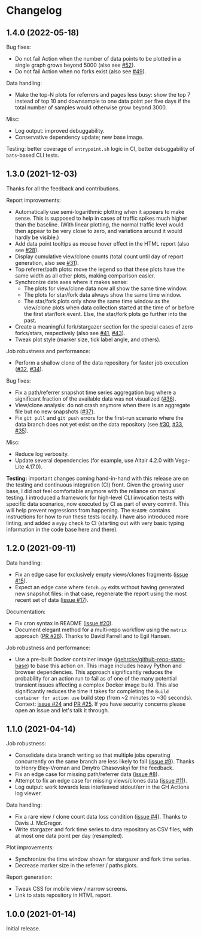 # Changelog

## 1.4.0 (2022-05-18)

Bug fixes:

* Do not fail Action when the number of data points to be plotted in a single graph grows beyond 5000  (also see [#52](https://github.com/jgehrcke/github-repo-stats/issues/52)).
* Do not fail Action when no forks exist (also see [#49](https://github.com/jgehrcke/github-repo-stats/issues/49)).

Data handling:

* Make the top-N plots for referrers and pages less busy: show the top 7 instead of top 10 and downsample to one data point per five days if the total number of samples would otherwise grow beyond 3000.

Misc:

* Log output: improved debuggability.
* Conservative dependency update; new base image.

Testing: better coverage of `entrypoint.sh` logic in CI, better debuggability of `bats`-based CLI tests.

## 1.3.0 (2021-12-03)

Thanks for all the feedback and contributions.

Report improvements:

* Automatically use semi-logarithmic plotting when it appears to make sense. This is supposed to help in cases of traffic spikes much higher than the baseline. (With linear plotting, the normal traffic level would then appear to be very close to zero, and variations around it would hardly be visible.)
* Add data point tooltips as mouse hover effect in the HTML report (also see [#28](https://github.com/jgehrcke/github-repo-stats/issues/28)).
* Display cumulative view/clone counts (total count until day of report generation, also see [#31](https://github.com/jgehrcke/github-repo-stats/issues/31)).
* Top referrer/path plots: move the legend so that these plots have the same width as all other plots, making comparison easier.
* Synchronize date axes where it makes sense:
  * The plots for view/clone data now all show the same time window.
  * The plots for star/fork data always show the same time window.
  * The star/fork plots only show the same time window as the view/clone plots when data collection started at the time of or before the first star/fork event. Else, the star/fork plots go further into the past.
* Create a meaningful fork/stargazer section for the special cases of zero forks/stars, respectively (also see [#41](https://github.com/jgehrcke/github-repo-stats/issues/41), [#43](https://github.com/jgehrcke/github-repo-stats/issues/43)).
* Tweak plot style (marker size, tick label angle, and others).

Job robustness and performance:

* Perform a shallow clone of the data repository for faster job execution ([#32](https://github.com/jgehrcke/github-repo-stats/issues/32), [#34](https://github.com/jgehrcke/github-repo-stats/issues/34)).

Bug fixes:

* Fix a path/referrer snapshot time series aggregation bug where a significant fraction of the available data was not visualized ([#36](https://github.com/jgehrcke/github-repo-stats/issues/36)).
* View/clone analysis: do not crash anymore when there is an aggregate file but no new snapshots ([#37](https://github.com/jgehrcke/github-repo-stats/issues/37)).
* Fix `git pull` and `git push` errors for the first-run scenario where the data branch does not yet exist on the data repository (see [#30](https://github.com/jgehrcke/github-repo-stats/issues/30), [#33](https://github.com/jgehrcke/github-repo-stats/issues/33), [#35](https://github.com/jgehrcke/github-repo-stats/issues/35)).

Misc:

* Reduce log verbosity.
* Update several dependencies (for example, use Altair 4.2.0 with Vega-Lite 4.17.0).

**Testing:** important changes coming hand-in-hand with this release are on the testing and continuous integration (CI) front.
Given the growing user base, I did not feel comfortable anymore with the reliance on manual testing.
I introduced a framework for high-level CLI invocation tests with specific data scenarios, now executed by CI as part of every commit.
This will help prevent regressions from happening.
The `README` contains instructions for how to run these tests locally.
I have also introduced more linting, and added a `mypy` check to CI (starting out with very basic typing information in the code base here and there).

## 1.2.0 (2021-09-11)

Data handling:

* Fix an edge case for exclusively empty views/clones fragments ([issue #15](https://github.com/jgehrcke/github-repo-stats/issues/15)).
* Expect an edge case where `fetch.py` exits without having generated new snapshot files: in that case, regenerate the report using the most recent set of data ([issue #17](https://github.com/jgehrcke/github-repo-stats/issues/17)).

Documentation:

* Fix cron syntax in README ([issue #20](https://github.com/jgehrcke/github-repo-stats/issues/20)).
* Document elegant method for a multi-repo workflow using the `matrix` approach ([PR #26](https://github.com/jgehrcke/github-repo-stats/pull/26)). Thanks to David Farrell and to Egil Hansen.

Job robustness and performance:

* Use a pre-built Docker container image ([jgehrcke/github-repo-stats-base](https://hub.docker.com/r/jgehrcke/github-repo-stats-base)) to base this action on. This image includes heavy Python and browser dependencies. This approach significantly reduces the probability for an action run to fail as of one of the many potential transient issues affecting a complex Docker image build. This also significantly reduces the time it takes for completing the `Build container for action use` build step (from ~2 minutes to ~30 seconds). Context: [issue #24](https://github.com/jgehrcke/github-repo-stats/issues/24) and [PR #25](https://github.com/jgehrcke/github-repo-stats/pull/25). If you have security concerns please open an issue and let's talk it through.

## 1.1.0 (2021-04-14)

Job robustness:

* Consolidate data branch writing so that multiple jobs operating concurrently on the same branch are less likely to fail ([issue #9](https://github.com/jgehrcke/github-repo-stats/issues/9)). Thanks to Henry Bley-Vroman and Dmytro Chasovskyi for the feedback.
* Fix an edge case for missing path/referrer data ([issue #8](https://github.com/jgehrcke/github-repo-stats/issues/8)).
* Attempt to fix an edge case for missing views/clones data ([issue #11](https://github.com/jgehrcke/github-repo-stats/issues/11)).
* Log output: work towards less interleaved stdout/err in the GH Actions log viewer.

Data handling:

* Fix a rare view / clone count data loss condition ([issue #4](https://github.com/jgehrcke/github-repo-stats/issues/4)). Thanks to Davis J. McGregor.
* Write stargazer and fork time series to data repository as CSV files, with at most one data point per day (resampled).

Plot improvements:

* Synchronize the time window shown for stargazer and fork time series.
* Decrease marker size in the referrer / paths plots.

Report generation:

* Tweak CSS for mobile view / narrow screens.
* Link to stats repository in HTML report.

## 1.0.0 (2021-01-14)

Initial release.
